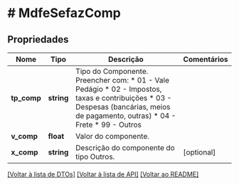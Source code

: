 # # MdfeSefazComp

## Propriedades

Nome | Tipo | Descrição | Comentários
------------ | ------------- | ------------- | -------------
**tp_comp** | **string** | Tipo do Componente.  Preencher com:  * 01 - Vale Pedágio  * 02 - Impostos, taxas e contribuições  * 03 - Despesas (bancárias, meios de pagamento, outras)  * 04 - Frete  * 99 - Outros |
**v_comp** | **float** | Valor do componente. |
**x_comp** | **string** | Descrição do componente do tipo Outros. | [optional]

[[Voltar à lista de DTOs]](../../README.md#models) [[Voltar à lista de API]](../../README.md#endpoints) [[Voltar ao README]](../../README.md)
